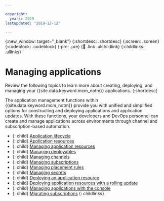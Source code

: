 ```yaml
---

copyright:
  years: 2019
lastupdated: "2019-12-12"

---
```


{:new_window: target="_blank"}
{:shortdesc: .shortdesc}
{:screen: .screen}
{:codeblock: .codeblock}
{:pre: .pre}
{:child: .link .ulchildlink}
{:childlinks: .ullinks}

# Managing applications

Review the following topics to learn more about creating, deploying, and managing your {{site.data.keyword.mcm_notm}} applications. 
{:shortdesc}

The application management functions within {{site.data.keyword.mcm_notm}} provide you with unified and simplified options for constructing and deploying applications and application updates. With these functions, your developers and DevOps personnel can create and manage applications across environments through channel and subscription-based automation.

- {: child} [Application lifecycle](app_lifecycle.md)
- {: child} [Application resources](app_resources.md)
- {: child} [Managing application resources](managing_apps.md)
- {: child} [Managing deployables](managing_deployables.md)
- {: child} [Managing channels](managing_channels.md)
- {: child} [Managing subscriptions](managing_subscriptions.md)
- {: child} [Managing placement rules](managing_placement_rules.md)
- {: child} [Managing secrets](managing_secrets.md)
- {: child} [Deploying an application resource](deployment_app.md)
- {: child} [Deploying application resources with a rolling update](deployment_rollout.md)
- {: child} [Managing applications with the console](managing_apps_console.md)
- {: child} [Migrating subscriptions](migrate_subscriptions.md)
{: childlinks}
